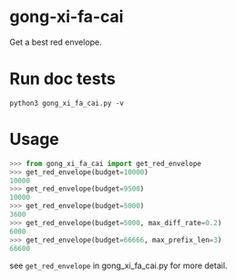 # gong-xi-fa-cai

Get a best red envelope.

# Run doc tests

```
python3 gong_xi_fa_cai.py -v
```

# Usage

```python
>>> from gong_xi_fa_cai import get_red_envelope
>>> get_red_envelope(budget=10000)
10000
>>> get_red_envelope(budget=9500)
10000
>>> get_red_envelope(budget=5000)
3600
>>> get_red_envelope(budget=5000, max_diff_rate=0.2)
6000
>>> get_red_envelope(budget=66666, max_prefix_len=3)
66600
```

see `get_red_envelope` in gong_xi_fa_cai.py for more detail.
